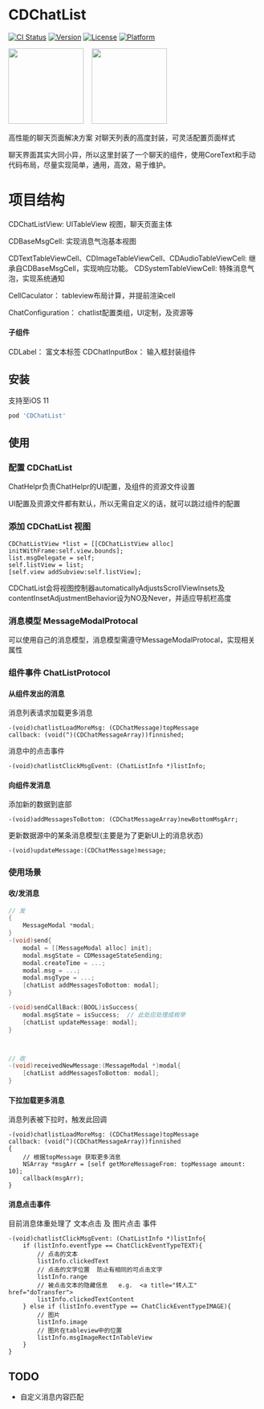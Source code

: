 # CDChatList

[![CI Status](http://img.shields.io/travis/chdo002/CDChatList.svg?style=flat)](https://travis-ci.org/chdo002/CDChatList)
[![Version](https://img.shields.io/cocoapods/v/CDChatList.svg?style=flat)](http://cocoapods.org/pods/CDChatList)
[![License](https://img.shields.io/cocoapods/l/CDChatList.svg?style=flat)](http://cocoapods.org/pods/CDChatList)
[![Platform](https://img.shields.io/cocoapods/p/CDChatList.svg?style=flat)](http://cocoapods.org/pods/CDChatList)



 <img src="https://coding.net/u/chdo/p/CDResource/git/raw/master/gif1.GIF" width="150"> &nbsp;&nbsp; <img src="https://coding.net/u/chdo/p/CDResource/git/raw/master/gif2.GIF" width="150">


高性能的聊天页面解决方案
对聊天列表的高度封装，可灵活配置页面样式

聊天界面其实大同小异，所以这里封装了一个聊天的组件，使用CoreText和手动代码布局，尽量实现简单，通用，高效，易于维护。

# 项目结构

CDChatListView: UITableView 视图，聊天页面主体

CDBaseMsgCell: 实现消息气泡基本视图

CDTextTableViewCell、CDImageTableViewCell、CDAudioTableViewCell: 继承自CDBaseMsgCell，实现响应功能。
CDSystemTableViewCell: 特殊消息气泡，实现系统通知

CellCaculator： tableview布局计算，并提前渲染cell

ChatConfiguration： chatlist配置类组，UI定制，及资源等

#### 子组件
CDLabel： 富文本标签
CDChatInputBox： 输入框封装组件

## 安装

支持至iOS 11

```ruby
pod 'CDChatList'
```

## 使用

### 配置 CDChatList

ChatHelpr负责ChatHelpr的UI配置，及组件的资源文件设置

UI配置及资源文件都有默认，所以无需自定义的话，就可以跳过组件的配置

### 添加 CDChatList 视图


```
CDChatListView *list = [[CDChatListView alloc] initWithFrame:self.view.bounds];
list.msgDelegate = self;
self.listView = list;
[self.view addSubview:self.listView];
```

CDChatList会将视图控制器automaticallyAdjustsScrollViewInsets及contentInsetAdjustmentBehavior设为NO及Never，并适应导航栏高度

### 消息模型  MessageModalProtocal

可以使用自己的消息模型，消息模型需遵守MessageModalProtocal，实现相关属性

### 组件事件 ChatListProtocol

#### 从组件发出的消息

消息列表请求加载更多消息
```
-(void)chatlistLoadMoreMsg: (CDChatMessage)topMessage
callback: (void(^)(CDChatMessageArray))finnished;
```

消息中的点击事件
```
-(void)chatlistClickMsgEvent: (ChatListInfo *)listInfo;
```
#### 向组件发消息

添加新的数据到底部

```
-(void)addMessagesToBottom: (CDChatMessageArray)newBottomMsgArr;
```

更新数据源中的某条消息模型(主要是为了更新UI上的消息状态)

```
-(void)updateMessage:(CDChatMessage)message;
```

### 使用场景

#### 收/发消息

```Objective-C
// 发
{
	MessageModal *modal;
}
-(void)send{
	modal = [[MessageModal alloc] init];
	modal.msgState = CDMessageStateSending;
	modal.createTime = ...;
	modal.msg = ...;
	modal.msgType = ...;
	[chatList addMessagesToBottom: modal];
}

-(void)sendCallBack:(BOOL)isSuccess{
	modal.msgState = isSuccess;  // 此处应处理成枚举
	[chatList updateMessage: modal];
}



// 收
-(void)receivedNewMessage:(MessageModal *)modal{
	[chatList addMessagesToBottom: modal];
}

```

#### 下拉加载更多消息
消息列表被下拉时，触发此回调

```
-(void)chatlistLoadMoreMsg: (CDChatMessage)topMessage
callback: (void(^)(CDChatMessageArray))finnished
{
	// 根据topMessage 获取更多消息
	NSArray *msgArr = [self getMoreMessageFrom: topMessage amount: 10];
	callback(msgArr);
}
```

#### 消息点击事件

目前消息体重处理了 文本点击 及 图片点击 事件

```
-(void)chatlistClickMsgEvent: (ChatListInfo *)listInfo{
	if (listInfo.eventType == ChatClickEventTypeTEXT){
		// 点击的文本
		listInfo.clickedText
		// 点击的文字位置  防止有相同的可点击文字
		listInfo.range
		// 被点击文本的隐藏信息   e.g.  <a title="转人工" href="doTransfer">
		listInfo.clickedTextContent
	} else if (listInfo.eventType == ChatClickEventTypeIMAGE){
		// 图片
		listInfo.image
		// 图片在tableview中的位置
		listInfo.msgImageRectInTableView
	}
}
```



## TODO

- 自定义消息内容匹配
